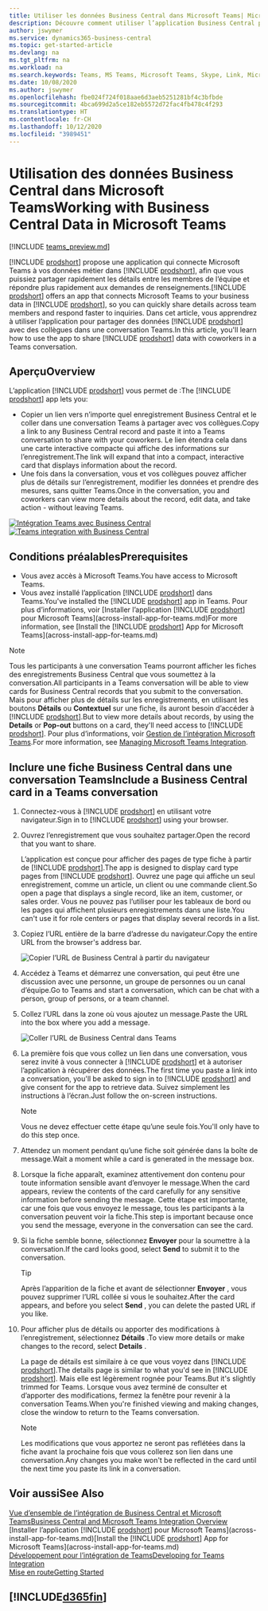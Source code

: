 ```yaml
---
title: Utiliser les données Business Central dans Microsoft Teams| Microsoft Docs
description: Découvre comment utiliser l’application Business Central pour Microsoft Teams.
author: jswymer
ms.service: dynamics365-business-central
ms.topic: get-started-article
ms.devlang: na
ms.tgt_pltfrm: na
ms.workload: na
ms.search.keywords: Teams, MS Teams, Microsoft Teams, Skype, Link, Microsoft 365, collaborate, collaboration, teamwork
ms.date: 10/08/2020
ms.author: jswymer
ms.openlocfilehash: fbe024f724f018aae6d3aeb5251281bf4c3bfbde
ms.sourcegitcommit: 4bca699d2a5ce182eb5572d72fac4fb478c4f293
ms.translationtype: HT
ms.contentlocale: fr-CH
ms.lasthandoff: 10/12/2020
ms.locfileid: "3989451"
---
```

# <a name="working-with-business-central-data-in-microsoft-teams"></a><span data-ttu-id="9e663-103">Utilisation des données Business Central dans Microsoft Teams</span><span class="sxs-lookup"><span data-stu-id="9e663-103">Working with Business Central Data in Microsoft Teams</span></span>

[!INCLUDE [teams_preview.md](includes/teams_preview.md)]

<span data-ttu-id="9e663-104">[!INCLUDE [prodshort](includes/prodshort.md)] propose une application qui connecte Microsoft Teams à vos données métier dans [!INCLUDE [prodshort](includes/prodshort.md)], afin que vous puissiez partager rapidement les détails entre les membres de l’équipe et répondre plus rapidement aux demandes de renseignements.</span><span class="sxs-lookup"><span data-stu-id="9e663-104">[!INCLUDE [prodshort](includes/prodshort.md)] offers an app that connects Microsoft Teams to your business data in [!INCLUDE [prodshort](includes/prodshort.md)], so you can quickly share details across team members and respond faster to inquiries.</span></span> <span data-ttu-id="9e663-105">Dans cet article, vous apprendrez à utiliser l’application pour partager des données [!INCLUDE [prodshort](includes/prodshort.md)] avec des collègues dans une conversation Teams.</span><span class="sxs-lookup"><span data-stu-id="9e663-105">In this article, you'll learn how to use the app to share [!INCLUDE [prodshort](includes/prodshort.md)] data with coworkers in a Teams conversation.</span></span>

## <a name="overview"></a><span data-ttu-id="9e663-106">Aperçu</span><span class="sxs-lookup"><span data-stu-id="9e663-106">Overview</span></span>

<span data-ttu-id="9e663-107">L’application [!INCLUDE [prodshort](includes/prodshort.md)] vous permet de :</span><span class="sxs-lookup"><span data-stu-id="9e663-107">The [!INCLUDE [prodshort](includes/prodshort.md)] app lets you:</span></span>

- <span data-ttu-id="9e663-108">Copier un lien vers n’importe quel enregistrement Business Central et le coller dans une conversation Teams à partager avec vos collègues.</span><span class="sxs-lookup"><span data-stu-id="9e663-108">Copy a link to any Business Central record and paste it into a Teams conversation to share with your coworkers.</span></span> <span data-ttu-id="9e663-109">Le lien étendra cela dans une carte interactive compacte qui affiche des informations sur l’enregistrement.</span><span class="sxs-lookup"><span data-stu-id="9e663-109">The link will expand that into a compact, interactive card that displays information about the record.</span></span>
- <span data-ttu-id="9e663-110">Une fois dans la conversation, vous et vos collègues pouvez afficher plus de détails sur l’enregistrement, modifier les données et prendre des mesures, sans quitter Teams.</span><span class="sxs-lookup"><span data-stu-id="9e663-110">Once in the conversation, you and coworkers can view more details about the record, edit data, and take action - without leaving Teams.</span></span>

<span data-ttu-id="9e663-111">[![Intégration Teams avec Business Central](media/teams-intro-v3.png)](media/teams-intro-v3.png#lightbox)</span><span class="sxs-lookup"><span data-stu-id="9e663-111">[![Teams integration with Business Central](media/teams-intro-v3.png)](media/teams-intro-v3.png#lightbox)</span></span>

## <a name="prerequisites"></a><span data-ttu-id="9e663-112">Conditions préalables</span><span class="sxs-lookup"><span data-stu-id="9e663-112">Prerequisites</span></span>

- <span data-ttu-id="9e663-113">Vous avez accès à Microsoft Teams.</span><span class="sxs-lookup"><span data-stu-id="9e663-113">You have access to Microsoft Teams.</span></span>
- <span data-ttu-id="9e663-114">Vous avez installé l’application [!INCLUDE [prodshort](includes/prodshort.md)] dans Teams.</span><span class="sxs-lookup"><span data-stu-id="9e663-114">You've installed the [!INCLUDE [prodshort](includes/prodshort.md)] app in Teams.</span></span> <span data-ttu-id="9e663-115">Pour plus d’informations, voir [Installer l’application [!INCLUDE [prodshort](includes/prodshort.md)] pour Microsoft Teams](across-install-app-for-teams.md)</span><span class="sxs-lookup"><span data-stu-id="9e663-115">For more information, see [Install the [!INCLUDE [prodshort](includes/prodshort.md)] App for Microsoft Teams](across-install-app-for-teams.md)</span></span>

> [!NOTE]
> <span data-ttu-id="9e663-116">Tous les participants à une conversation Teams pourront afficher les fiches des enregistrements Business Central que vous soumettez à la conversation.</span><span class="sxs-lookup"><span data-stu-id="9e663-116">All participants in a Teams conversation will be able to view cards for Business Central records that you submit to the conversation.</span></span> <span data-ttu-id="9e663-117">Mais pour afficher plus de détails sur les enregistrements, en utilisant les boutons **Détails** ou **Contextuel** sur une fiche, ils auront besoin d’accéder à [!INCLUDE [prodshort](includes/prodshort.md)].</span><span class="sxs-lookup"><span data-stu-id="9e663-117">But to view more details about records, by using the **Details** or **Pop-out** buttons on a card, they'll need access to [!INCLUDE [prodshort](includes/prodshort.md)].</span></span> <span data-ttu-id="9e663-118">Pour plus d’informations, voir [Gestion de l’intégration Microsoft Teams](admin-teams-integration.md#minimum-requirements-1).</span><span class="sxs-lookup"><span data-stu-id="9e663-118">For more information, see [Managing Microsoft Teams Integration](admin-teams-integration.md#minimum-requirements-1).</span></span>
<!--
- People You and your coworkers have the following permissions in [!INCLUDE [prodshort](includes/prodshort.md)]
  - To paste a [!INCLUDE [prodshort](includes/prodshort.md)] link into a Teams conversation and have it expand into a card, you have to have at least permission to view the page and its data.
  - Once a card is submitted into a conversation, any user in that conversation can view that card without having permission to Business Central.
  - For other users to view more details from card, they must also have view permission, as a minimum, to the page and its data. If they want to change data, they'll need modify permissions.

  Setting up permissions is typically done by an administrator. For more information, see [Managing Microsoft Teams Integration](admin-teams-integration.md).-->

## <a name="include-a-business-central-card-in-a-teams-conversation"></a><span data-ttu-id="9e663-119">Inclure une fiche Business Central dans une conversation Teams</span><span class="sxs-lookup"><span data-stu-id="9e663-119">Include a Business Central card in a Teams conversation</span></span>

1. <span data-ttu-id="9e663-120">Connectez-vous à [!INCLUDE [prodshort](includes/prodshort.md)] en utilisant votre navigateur.</span><span class="sxs-lookup"><span data-stu-id="9e663-120">Sign in to [!INCLUDE [prodshort](includes/prodshort.md)] using your browser.</span></span>
2. <span data-ttu-id="9e663-121">Ouvrez l’enregistrement que vous souhaitez partager.</span><span class="sxs-lookup"><span data-stu-id="9e663-121">Open the record that you want to share.</span></span>

    <span data-ttu-id="9e663-122">L’application est conçue pour afficher des pages de type fiche à partir de [!INCLUDE [prodshort](includes/prodshort.md)].</span><span class="sxs-lookup"><span data-stu-id="9e663-122">The app is designed to display card type pages from [!INCLUDE [prodshort](includes/prodshort.md)].</span></span> <span data-ttu-id="9e663-123">Ouvrez une page qui affiche un seul enregistrement, comme un article, un client ou une commande client.</span><span class="sxs-lookup"><span data-stu-id="9e663-123">So open a page that displays a single record, like an item, customer, or sales order.</span></span> <span data-ttu-id="9e663-124">Vous ne pouvez pas l’utiliser pour les tableaux de bord ou les pages qui affichent plusieurs enregistrements dans une liste.</span><span class="sxs-lookup"><span data-stu-id="9e663-124">You can't use it for role centers or pages that display several records in a list.</span></span>

3. <span data-ttu-id="9e663-125">Copiez l’URL entière de la barre d’adresse du navigateur.</span><span class="sxs-lookup"><span data-stu-id="9e663-125">Copy the entire URL from the browser's address bar.</span></span>

   ![Copier l’URL de Business Central à partir du navigateur](media/teams-url.png)
4. <span data-ttu-id="9e663-127">Accédez à Teams et démarrez une conversation, qui peut être une discussion avec une personne, un groupe de personnes ou un canal d’équipe.</span><span class="sxs-lookup"><span data-stu-id="9e663-127">Go to Teams and start a conversation, which can be chat with a person, group of persons, or a team channel.</span></span>

    <!--Teams imposes a few limitations here eg. you cannot unfurl a link during a Voice/Video call :/ We should probably only mention this in a Troubleshooting section (and i hope it will also be fixed soon)-->
5. <span data-ttu-id="9e663-128">Collez l’URL dans la zone où vous ajoutez un message.</span><span class="sxs-lookup"><span data-stu-id="9e663-128">Paste the URL into the box where you add a message.</span></span>

   ![Coller l’URL de Business Central dans Teams](media/teams-paste-url.png)
6. <span data-ttu-id="9e663-130">La première fois que vous collez un lien dans une conversation, vous serez invité à vous connecter à [!INCLUDE [prodshort](includes/prodshort.md)] et à autoriser l’application à récupérer des données.</span><span class="sxs-lookup"><span data-stu-id="9e663-130">The first time you paste a link into a conversation, you'll be asked to sign in to [!INCLUDE [prodshort](includes/prodshort.md)] and give consent for the app to retrieve data.</span></span> <span data-ttu-id="9e663-131">Suivez simplement les instructions à l’écran.</span><span class="sxs-lookup"><span data-stu-id="9e663-131">Just follow the on-screen instructions.</span></span>

    > [!NOTE]
    > <span data-ttu-id="9e663-132">Vous ne devez effectuer cette étape qu’une seule fois.</span><span class="sxs-lookup"><span data-stu-id="9e663-132">You'll only have to do this step once.</span></span>

7. <span data-ttu-id="9e663-133">Attendez un moment pendant qu’une fiche soit générée dans la boîte de message.</span><span class="sxs-lookup"><span data-stu-id="9e663-133">Wait a moment while a card is generated in the message box.</span></span>

8. <span data-ttu-id="9e663-134">Lorsque la fiche apparaît, examinez attentivement don contenu pour toute information sensible avant d’envoyer le message.</span><span class="sxs-lookup"><span data-stu-id="9e663-134">When the card appears, review the contents of the card carefully for any sensitive information before sending the message.</span></span> <span data-ttu-id="9e663-135">Cette étape est importante, car une fois que vous envoyez le message, tous les participants à la conversation peuvent voir la fiche.</span><span class="sxs-lookup"><span data-stu-id="9e663-135">This step is important because once you send the message, everyone in the conversation can see the card.</span></span>

9. <span data-ttu-id="9e663-136">Si la fiche semble bonne, sélectionnez **Envoyer** pour la soumettre à la conversation.</span><span class="sxs-lookup"><span data-stu-id="9e663-136">If the card looks good, select **Send** to submit it to the conversation.</span></span>

    > [!TIP]
    > <span data-ttu-id="9e663-137">Après l’apparition de la fiche et avant de sélectionner **Envoyer** , vous pouvez supprimer l’URL collée si vous le souhaitez.</span><span class="sxs-lookup"><span data-stu-id="9e663-137">After the card appears, and before you select **Send** , you can delete the pasted URL if you like.</span></span>

10. <span data-ttu-id="9e663-138">Pour afficher plus de détails ou apporter des modifications à l’enregistrement, sélectionnez **Détails** .</span><span class="sxs-lookup"><span data-stu-id="9e663-138">To view more details or make changes to the record, select **Details** .</span></span>

    <span data-ttu-id="9e663-139">La page de détails est similaire à ce que vous voyez dans [!INCLUDE [prodshort](includes/prodshort.md)].</span><span class="sxs-lookup"><span data-stu-id="9e663-139">The details page is similar to what you'd see in [!INCLUDE [prodshort](includes/prodshort.md)].</span></span> <span data-ttu-id="9e663-140">Mais elle est légèrement rognée pour Teams.</span><span class="sxs-lookup"><span data-stu-id="9e663-140">But it's slightly trimmed for Teams.</span></span> <span data-ttu-id="9e663-141">Lorsque vous avez terminé de consulter et d’apporter des modifications, fermez la fenêtre pour revenir à la conversation Teams.</span><span class="sxs-lookup"><span data-stu-id="9e663-141">When you're finished viewing and making changes, close the window to return to the Teams conversation.</span></span>

    > [!NOTE]
    > <span data-ttu-id="9e663-142">Les modifications que vous apportez ne seront pas reflétées dans la fiche avant la prochaine fois que vous collerez son lien dans une conversation.</span><span class="sxs-lookup"><span data-stu-id="9e663-142">Any changes you make won't be reflected in the card until the next time you paste its link in a conversation.</span></span>

## <a name="see-also"></a><span data-ttu-id="9e663-143">Voir aussi</span><span class="sxs-lookup"><span data-stu-id="9e663-143">See Also</span></span>

[<span data-ttu-id="9e663-144">Vue d’ensemble de l’intégration de Business Central et Microsoft Teams</span><span class="sxs-lookup"><span data-stu-id="9e663-144">Business Central and Microsoft Teams Integration Overview</span></span>](across-teams-overview.md)  
<span data-ttu-id="9e663-145">[Installer l’application [!INCLUDE [prodshort](includes/prodshort.md)] pour Microsoft Teams](across-install-app-for-teams.md)</span><span class="sxs-lookup"><span data-stu-id="9e663-145">[Install the [!INCLUDE [prodshort](includes/prodshort.md)] App for Microsoft Teams](across-install-app-for-teams.md)</span></span>  
[<span data-ttu-id="9e663-146">Développement pour l’intégration de Teams</span><span class="sxs-lookup"><span data-stu-id="9e663-146">Developing for Teams Integration</span></span>](/dynamics365/business-central/dev-itpro/developer/devenv-develop-for-teams)  
[<span data-ttu-id="9e663-147">Mise en route</span><span class="sxs-lookup"><span data-stu-id="9e663-147">Getting Started</span></span>](product-get-started.md)  

## [!INCLUDE[d365fin](includes/free_trial_md.md)]  
